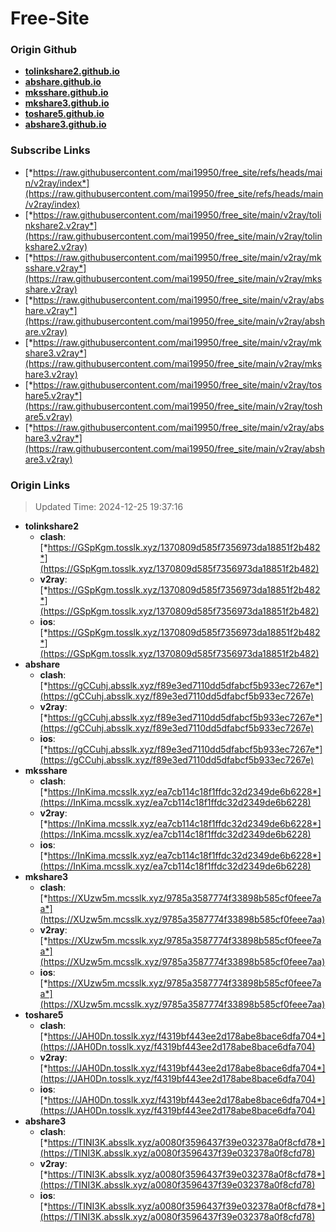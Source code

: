 # Free-Site

### Origin Github

- [**tolinkshare2.github.io**](https://github.com/tolinkshare2/tolinkshare2.github.io)
- [**abshare.github.io**](https://github.com/abshare/abshare.github.io)
- [**mksshare.github.io**](https://github.com/mksshare/mksshare.github.io)
- [**mkshare3.github.io**](https://github.com/mkshare3/mkshare3.github.io)
- [**toshare5.github.io**](https://github.com/toshare5/toshare5.github.io)
- [**abshare3.github.io**](https://github.com/abshare3/abshare3.github.io)

### Subscribe Links

- [*https://raw.githubusercontent.com/mai19950/free_site/refs/heads/main/v2ray/index*](https://raw.githubusercontent.com/mai19950/free_site/refs/heads/main/v2ray/index)
- [*https://raw.githubusercontent.com/mai19950/free_site/main/v2ray/tolinkshare2.v2ray*](https://raw.githubusercontent.com/mai19950/free_site/main/v2ray/tolinkshare2.v2ray)
- [*https://raw.githubusercontent.com/mai19950/free_site/main/v2ray/mksshare.v2ray*](https://raw.githubusercontent.com/mai19950/free_site/main/v2ray/mksshare.v2ray)
- [*https://raw.githubusercontent.com/mai19950/free_site/main/v2ray/abshare.v2ray*](https://raw.githubusercontent.com/mai19950/free_site/main/v2ray/abshare.v2ray)
- [*https://raw.githubusercontent.com/mai19950/free_site/main/v2ray/mkshare3.v2ray*](https://raw.githubusercontent.com/mai19950/free_site/main/v2ray/mkshare3.v2ray)
- [*https://raw.githubusercontent.com/mai19950/free_site/main/v2ray/toshare5.v2ray*](https://raw.githubusercontent.com/mai19950/free_site/main/v2ray/toshare5.v2ray)
- [*https://raw.githubusercontent.com/mai19950/free_site/main/v2ray/abshare3.v2ray*](https://raw.githubusercontent.com/mai19950/free_site/main/v2ray/abshare3.v2ray)

### Origin Links

> Updated Time: 2024-12-25 19:37:16

- **tolinkshare2**
  - **clash**: [*https://GSpKgm.tosslk.xyz/1370809d585f7356973da18851f2b482*](https://GSpKgm.tosslk.xyz/1370809d585f7356973da18851f2b482)
  - **v2ray**: [*https://GSpKgm.tosslk.xyz/1370809d585f7356973da18851f2b482*](https://GSpKgm.tosslk.xyz/1370809d585f7356973da18851f2b482)
  - **ios**: [*https://GSpKgm.tosslk.xyz/1370809d585f7356973da18851f2b482*](https://GSpKgm.tosslk.xyz/1370809d585f7356973da18851f2b482)
- **abshare**
  - **clash**: [*https://gCCuhj.absslk.xyz/f89e3ed7110dd5dfabcf5b933ec7267e*](https://gCCuhj.absslk.xyz/f89e3ed7110dd5dfabcf5b933ec7267e)
  - **v2ray**: [*https://gCCuhj.absslk.xyz/f89e3ed7110dd5dfabcf5b933ec7267e*](https://gCCuhj.absslk.xyz/f89e3ed7110dd5dfabcf5b933ec7267e)
  - **ios**: [*https://gCCuhj.absslk.xyz/f89e3ed7110dd5dfabcf5b933ec7267e*](https://gCCuhj.absslk.xyz/f89e3ed7110dd5dfabcf5b933ec7267e)
- **mksshare**
  - **clash**: [*https://InKima.mcsslk.xyz/ea7cb114c18f1ffdc32d2349de6b6228*](https://InKima.mcsslk.xyz/ea7cb114c18f1ffdc32d2349de6b6228)
  - **v2ray**: [*https://InKima.mcsslk.xyz/ea7cb114c18f1ffdc32d2349de6b6228*](https://InKima.mcsslk.xyz/ea7cb114c18f1ffdc32d2349de6b6228)
  - **ios**: [*https://InKima.mcsslk.xyz/ea7cb114c18f1ffdc32d2349de6b6228*](https://InKima.mcsslk.xyz/ea7cb114c18f1ffdc32d2349de6b6228)
- **mkshare3**
  - **clash**: [*https://XUzw5m.mcsslk.xyz/9785a3587774f33898b585cf0feee7aa*](https://XUzw5m.mcsslk.xyz/9785a3587774f33898b585cf0feee7aa)
  - **v2ray**: [*https://XUzw5m.mcsslk.xyz/9785a3587774f33898b585cf0feee7aa*](https://XUzw5m.mcsslk.xyz/9785a3587774f33898b585cf0feee7aa)
  - **ios**: [*https://XUzw5m.mcsslk.xyz/9785a3587774f33898b585cf0feee7aa*](https://XUzw5m.mcsslk.xyz/9785a3587774f33898b585cf0feee7aa)
- **toshare5**
  - **clash**: [*https://JAH0Dn.tosslk.xyz/f4319bf443ee2d178abe8bace6dfa704*](https://JAH0Dn.tosslk.xyz/f4319bf443ee2d178abe8bace6dfa704)
  - **v2ray**: [*https://JAH0Dn.tosslk.xyz/f4319bf443ee2d178abe8bace6dfa704*](https://JAH0Dn.tosslk.xyz/f4319bf443ee2d178abe8bace6dfa704)
  - **ios**: [*https://JAH0Dn.tosslk.xyz/f4319bf443ee2d178abe8bace6dfa704*](https://JAH0Dn.tosslk.xyz/f4319bf443ee2d178abe8bace6dfa704)
- **abshare3**
  - **clash**: [*https://TINI3K.absslk.xyz/a0080f3596437f39e032378a0f8cfd78*](https://TINI3K.absslk.xyz/a0080f3596437f39e032378a0f8cfd78)
  - **v2ray**: [*https://TINI3K.absslk.xyz/a0080f3596437f39e032378a0f8cfd78*](https://TINI3K.absslk.xyz/a0080f3596437f39e032378a0f8cfd78)
  - **ios**: [*https://TINI3K.absslk.xyz/a0080f3596437f39e032378a0f8cfd78*](https://TINI3K.absslk.xyz/a0080f3596437f39e032378a0f8cfd78)
